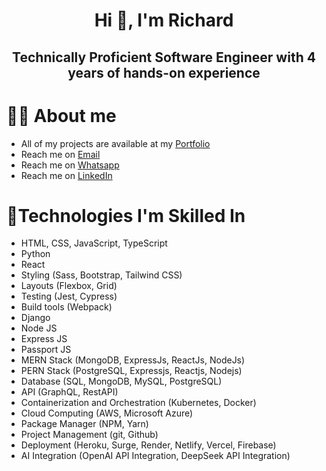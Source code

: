 <!DOCTYPE html>
<html lang="en">
    <head>
        <meta charset="UTF-8">
        <meta name="viewport" content="width=device-width, initial-scale=1.0">
    </head>
    <body>
        <h1 align="center">Hi 👋, I'm Richard</h1>
        <h2 align="center">Technically Proficient Software Engineer with 4 years of hands-on experience</h2>
        <h1>🧑‍🦰 About me</h1>
        <ul>
            <li>All of my projects are available at my <a href="https://richardgeek.com">Portfolio</a></li>
            <li>Reach me on <a href='mailto:olajuwonrichard22@gmail.com'>Email</a></li>
            <li>Reach me on <a href='https://wa.me/+2349035442716'>Whatsapp</a></li>
            <li>Reach me on <a href="https://linkedin.com/in/richard-olajuwon"> LinkedIn </a></li>
        </ul>
        <h1>🚀Technologies I'm Skilled In</h1>
        <ul>
            <li>HTML, CSS, JavaScript, TypeScript</li>
            <li>Python</li>
            <li>React</li>
            <li>Styling (Sass, Bootstrap, Tailwind CSS)</li>
            <li>Layouts (Flexbox, Grid)</li>
            <li>Testing (Jest, Cypress)</li>
            <li>Build tools (Webpack)</li>
            <li>Django</li>
            <li>Node JS</li>
            <li>Express JS</li>
            <li>Passport JS</li>
            <li>MERN Stack (MongoDB, ExpressJs, ReactJs, NodeJs)</li>
            <li>PERN Stack (PostgreSQL, Expressjs, Reactjs, Nodejs)</li>
            <li>Database (SQL, MongoDB, MySQL, PostgreSQL)</li>
            <li>API (GraphQL, RestAPI)</li>
            <li>Containerization and Orchestration (Kubernetes, Docker)</li>
            <li>Cloud Computing (AWS, Microsoft Azure)</li>
            <li>Package Manager (NPM, Yarn)</li>
            <li>Project Management (git, Github)</li>
            <li>Deployment (Heroku, Surge, Render, Netlify, Vercel, Firebase)</li>
            <li>AI Integration (OpenAI API Integration, DeepSeek API Integration)</li>
        </ul>
    </body>
</html>

